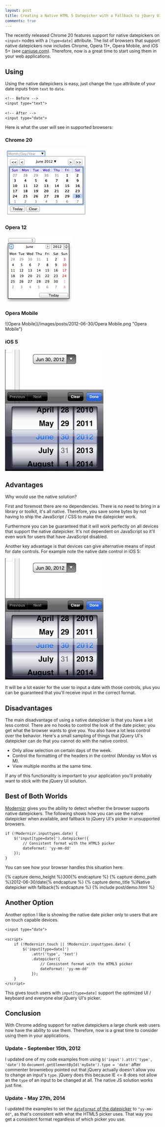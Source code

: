 ```yaml
---
layout: post
title: Creating a Native HTML 5 Datepicker with a Fallback to jQuery UI
comments: true
---
```


The recently released Chrome 20 features support for native datepickers on `<input>` nodes with a `[type=date]` attribute.  The list of browsers that support native datepickers now includes Chrome, Opera 11+, Opera Mobile, and iOS 5+ (see [caniuse.com](http://caniuse.com/#feat=input-datetime)).  Therefore, now is a great time to start using them in your web applications.

<!--more-->

## Using

Using the native datepickers is easy, just change the `type` attribute of your date inputs from `text` to `date`.

<pre class="language-markup"><code class="language-markup">&lt;!-- Before --&gt;
&lt;input type="text"&gt;

&lt;!-- After --&gt;
&lt;input type="date"&gt;
</code></pre>

Here is what the user will see in supported browsers:

### Chrome 20

![Chrome 20](/images/posts/2012-06-30/Chrome.png "Chrome 20")

### Opera 12

![Opera 12](/images/posts/2012-06-30/Opera.png "Opera 12")

### Opera Mobile

![Opera Mobile](/images/posts/2012-06-30/Opera Mobile.png "Opera Mobile")

### iOS 5

![iOS 5](/images/posts/2012-06-30/iOS5.png "iOS 5")

## Advantages

Why would use the native solution?

First and foremost there are no dependencies.  There is no need to bring in a library or toolkit, it's all native.  Therefore, you save some bytes by not having to ship the JavaScript / CSS to make the datepicker work.

Furthermore you can be guaranteed that it will work perfectly on all devices that support the native datepicker.  It's not dependent on JavaScript so it'll even work for users that have JavaScript disabled.

Another key advantage is that devices can give alternative means of input for date controls.  For example note the native date control in iOS 5:

![iOS 5](/images/posts/2012-06-30/iOS5.png "iOS 5")

It will be a lot easier for the user to input a date with those controls, plus you can be guaranteed that you'll receive input in the correct format.

## Disadvantages

The main disadvantage of using a native datepicker is that you have a lot less control.  There are no hooks to control the look of the date picker; you get what the browser wants to give you.  You also have a lot less control over the behavior.  Here's a small sampling of things that jQuery UI's datepicker can do that you cannot do with the native control.

* Only allow selection on certain days of the week.
* Control the formatting of the headers in the control (Monday vs Mon vs M).
* View multiple months at the same time.

If any of this functionality is important to your application you'll probably want to stick with the jQuery UI solution.

## Best of Both Worlds

[Modernizr](http://modernizr.com) gives you the ability to detect whether the browser supports native datepickers.  The following shows how you can use the native datepicker when available, and fallback to jQuery UI's picker in unsupported browsers.

<pre class="language-javascript"><code class="language-javascript">if (!Modernizr.inputtypes.date) {
    $('input[type=date]').datepicker({
        // Consistent format with the HTML5 picker
        dateFormat: 'yy-mm-dd'
    });
}
</code></pre>

You can see how your browser handles this situation here:

{% capture demo_height %}300{% endcapture %}
{% capture demo_path %}2012-06-30/date{% endcapture %}
{% capture demo_title %}Native datepicker with fallback{% endcapture %}
{% include post/demo.html %}

## Another Option

Another option I like is showing the native date picker only to users that are on touch capable devices.

<pre class="language-markup"><code class="language-markup">&lt;input type="date"&gt;

&lt;script&gt;
    if (!Modernizr.touch || !Modernizr.inputtypes.date) {
        $('input[type=date]')
            .attr('type', 'text')
            .datepicker({
                // Consistent format with the HTML5 picker
                dateFormat: 'yy-mm-dd'
            });
    }
&lt;/script&gt;
</code></pre>

This gives touch users with `input[type=date]` support the optimized UI / keyboard and everyone else jQuery UI's picker.

## Conclusion

With Chrome adding support for native datepickers a large chunk web users now have the ability to use them.  Therefore, now is a great time to consider using them in your applications.

### Update - September 15th, 2012

I updated one of my code examples from using ```$('input').attr('type', 'date')``` to ```document.getElementById('myDate').type = 'date'``` after commenter brownieboy pointed out that jQuery actually doesn't allow you to change an input's `type`.  jQuery does this because IE <= 8 does not allow an the `type` of an input to be changed at all.  The native JS solution works just fine.

### Update - May 27th, 2014

I updated the examples to set the [`dateFormat` of the datepicker](http://api.jqueryui.com/datepicker/#option-dateFormat) to `"yy-mm-dd"`, as that's consistent with what the HTML5 picker uses. That way you get a consistent format regardless of which picker you use.
